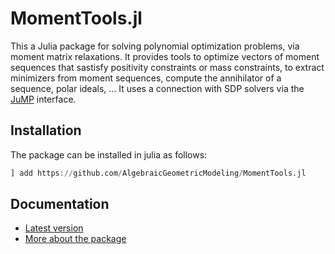 # MomentTools.jl

This a Julia package for solving polynomial optimization problems, via moment matrix relaxations.
It provides tools to optimize vectors of moment sequences that sastisfy positivity constraints or mass constraints, to extract minimizers from moment sequences, compute the annihilator of a sequence, polar ideals, ...
It uses a connection with SDP solvers via the [JuMP](https://jump.dev/JuMP.jl/stable/) interface.



## Installation

The package can be installed in julia as follows:

```julia
] add https://github.com/AlgebraicGeometricModeling/MomentTools.jl
```

## Documentation

 - [Latest version](http://www-sop.inria.fr/members/Bernard.Mourrain/software/MomentTools/)
 - [More about the package](http://www-sop.inria.fr/members/Bernard.Mourrain/software/MomentTools/package.html)

